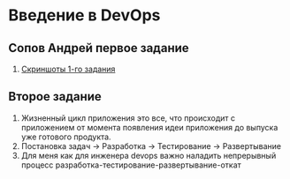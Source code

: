 # Введение в DevOps

##  Сопов Андрей первое задание 

1. [Скриншоты 1-го задания](https://disk.yandex.ru/d/NdLRSbP9V-wB7A)

## Второе задание

1. Жизненный цикл приложения это все, что происходит с приложением от момента появления идеи приложения до выпуска уже готового продукта.
2. Постановка задач -> Разработка -> Тестирование -> Развертывание
3. Для меня как для инженера devops важно наладить непрерывный процесс разработка-тестирование-развертывание-откат
